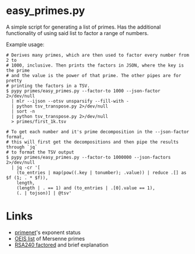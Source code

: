 # easy_primes.py

A simple script for generating a list of primes. Has the additional
functionality of using said list to factor a range of numbers.

Example usage:
```
# Derives many primes, which are then used to factor every number from 2 to
# 1000, inclusive. Then prints the factors in JSON, where the key is the prime
# and the value is the power of that prime. The other pipes are for pretty
# printing the factors in a TSV.
$ pypy primes/easy_primes.py --factor-to 1000 --json-factor 2>/dev/null
  | mlr --ijson --otsv unsparsify --fill-with -
  | python tsv_transpose.py 2>/dev/null
  | sort -n
  | python tsv_transpose.py 2>/dev/null
  > primes/first_1k.tsv

# To get each number and it's prime decomposition in the --json-factor format,
# this will first get the decompositions and then pipe the results through `jq`
# to format the TSV output
$ pypy primes/easy_primes.py --factor-to 1000000 --json-factors 2>/dev/null
  | jq -cr '[
    (to_entries | map(pow((.key | tonumber); .value)) | reduce .[] as $f (1; . * $f)),
    length,
    (length | . == 1) and (to_entries | .[0].value == 1),
    (. | tojson)] | @tsv'
```

# Links

* [primenet](https://www.mersenne.org/primenet/)'s exponent status
* [OEIS list](https://oeis.org/A000043/list) of Mersenne primes
* [RSA240 factored](https://lists.gforge.inria.fr/pipermail/cado-nfs-discuss/2019-December/001139.html) and brief explanation
